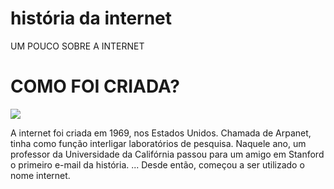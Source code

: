 # história da internet

<html>
<head
  <title>UM POUCO SOBRE A INTERNET</title>
 <h1>COMO FOI CRIADA?</h1>
     <img src=´´download.JPEG´´ img>
  <body>
   <p> A internet foi criada em 1969, nos Estados Unidos. Chamada de Arpanet, tinha como função interligar laboratórios de pesquisa.
Naquele ano, um professor da Universidade da Califórnia passou para um amigo em Stanford o primeiro e-mail da história. ...
Desde então, começou a ser utilizado o nome internet. </p>
    

